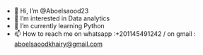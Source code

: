 - 👋 Hi, I’m @Aboelsaood23
- 👀 I’m interested in Data analytics
- 🌱 I’m currently learning Python
- 📫 How to reach me on whatsapp  :+201145491242 / on gmail : aboelsaoodkhairy@gmail.com

<!---
Aboelsaood23/Aboelsaood23 is a ✨ special ✨ repository because its `README.md` (this file) appears on your GitHub profile.
You can click the Preview link to take a look at your changes.
--->
